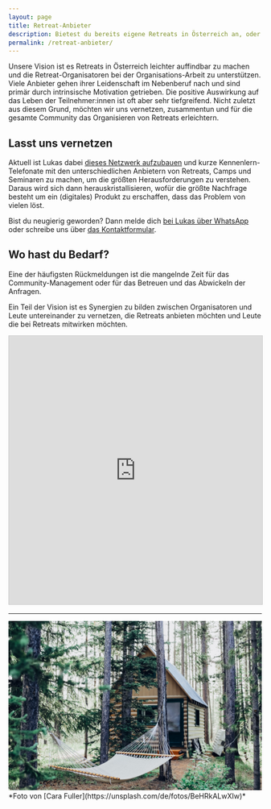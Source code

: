 ```yaml
---
layout: page
title: Retreat-Anbieter
description: Bietest du bereits eigene Retreats in Österreich an, oder möchtest du in naher Zukunft dein eigenes Retreat veranstalten? Dann bist du hier genau richtig.
permalink: /retreat-anbieter/
---
```


Unsere Vision ist es Retreats in Österreich leichter auffindbar zu machen und die Retreat-Organisatoren bei der Organisations-Arbeit zu unterstützen. Viele Anbieter gehen ihrer Leidenschaft im Nebenberuf nach und sind primär durch intrinsische Motivation getrieben. Die positive Auswirkung auf das Leben der Teilnehmer:innen ist oft aber sehr tiefgreifend. Nicht zuletzt aus diesem Grund, möchten wir uns vernetzen, zusammentun und für die gesamte Community das Organisieren von Retreats erleichtern.

## Lasst uns vernetzen

Aktuell ist Lukas dabei [dieses Netzwerk aufzubauen](https://airtable.com/embed/appyfpS45hXxis9w3/shrRu0jbV2l9YhM36?backgroundColor=green) und kurze Kennenlern-Telefonate mit den unterschiedlichen Anbietern von Retreats, Camps und Seminaren zu machen, um die größten Herausforderungen zu verstehen. Daraus wird sich dann herauskristallisieren, wofür die größte Nachfrage besteht um ein (digitales) Produkt zu erschaffen, dass das Problem von vielen löst.

Bist du neugierig geworden? Dann melde dich [bei Lukas über WhatsApp](https://wa.me/4366488114940) oder schreibe uns über [das Kontaktformular](/kontakt/).

## Wo hast du Bedarf?

Eine der häufigsten Rückmeldungen ist die mangelnde Zeit für das Community-Management oder für das Betreuen und das Abwickeln der Anfragen. 

Ein Teil der Vision ist es Synergien zu bilden zwischen Organisatoren und Leute untereinander zu vernetzen, die Retreats anbieten möchten und Leute die bei Retreats mitwirken möchten.


<iframe class="airtable-embed" src="https://airtable.com/embed/appyfpS45hXxis9w3/shrRu0jbV2l9YhM36?backgroundColor=green" frameborder="0" onmousewheel="" width="100%" height="533" style="background: transparent; border: 1px solid #ccc;"></iframe>

***

<img src="/images/stockphotos/austria/retreats-in-the-woods cara-fuller.jpg" loading="lazy">
*Foto von [Cara Fuller](https://unsplash.com/de/fotos/BeHRkALwXIw)*

